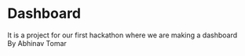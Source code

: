 # Dashboard
It is a project for our first hackathon where we are making a dashboard
<br>
By Abhinav Tomar
